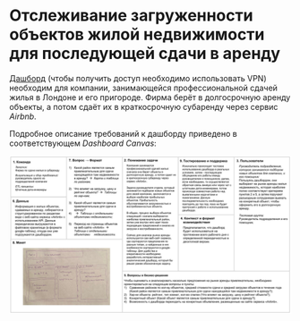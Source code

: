 # Отслеживание загруженности объектов жилой недвижимости для последующей сдачи в аренду
[Дашборд](https://public.tableau.com/app/profile/roman.shokalo/viz/KarpovCourses_Visualization_Lesson3_Task1_RomanShokalo/Dashboard) (чтобы получить доступ необходимо использовать VPN) необходим для компании, занимающейся профессиональной сдачей жилья в Лондоне и его пригороде. Фирма берёт в долгосрочную аренду объекты, а потом сдаёт их в краткосрочную субаренду через сервис *Airbnb*.

Подробное описание требований к дашборду приведено в соответствующем *Dashboard Canvas*:

![Dashboard Canvas](./canvas_for_real_estate_dashboard-min.jpg "Dashboard Canvas")
